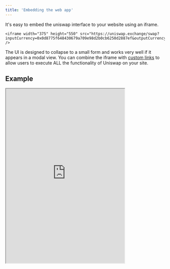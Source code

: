 ```yaml
---
title: 'Embedding the web app'
---
```


It's easy to embed the uniswap interface to your website using an iframe.

```
<iframe width="375" height="550" src="https://uniswap.exchange/swap?inputCurrency=0x0d8775f648430679a709e98d2b0cb6250d2887ef&outputCurrency=0x6B175474E89094C44Da98b954EedeAC495271d0F&exactAmount=100&exactField=inPUT" />
```

The UI is designed to collapse to a small form and works very well if it appears in a modal view. You can combine the iframe with [custom links](/docs/v2/web-app/generating-custom-links/) to allow users to execute ALL the functionality of Uniswap on your site.

## Example

<iframe width="375" height="550" src="https://uniswap.exchange/swap?inputCurrency=0x0d8775f648430679a709e98d2b0cb6250d2887ef&outputCurrency=0x6B175474E89094C44Da98b954EedeAC495271d0F&exactAmount=100&exactField=inPUT" />
